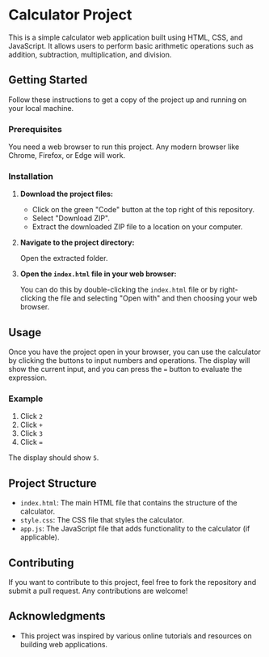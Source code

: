 # Calculator Project

This is a simple calculator web application built using HTML, CSS, and JavaScript. It allows users to perform basic arithmetic operations such as addition, subtraction, multiplication, and division.

## Getting Started

Follow these instructions to get a copy of the project up and running on your local machine.

### Prerequisites

You need a web browser to run this project. Any modern browser like Chrome, Firefox, or Edge will work.

### Installation

1. **Download the project files:**

   - Click on the green "Code" button at the top right of this repository.
   - Select "Download ZIP".
   - Extract the downloaded ZIP file to a location on your computer.

2. **Navigate to the project directory:**

   Open the extracted folder.

3. **Open the `index.html` file in your web browser:**

   You can do this by double-clicking the `index.html` file or by right-clicking the file and selecting "Open with" and then choosing your web browser.

## Usage

Once you have the project open in your browser, you can use the calculator by clicking the buttons to input numbers and operations. The display will show the current input, and you can press the `=` button to evaluate the expression.

### Example

1. Click `2`
2. Click `+`
3. Click `3`
4. Click `=`

The display should show `5`.

## Project Structure

- `index.html`: The main HTML file that contains the structure of the calculator.
- `style.css`: The CSS file that styles the calculator.
- `app.js`: The JavaScript file that adds functionality to the calculator (if applicable).

## Contributing

If you want to contribute to this project, feel free to fork the repository and submit a pull request. Any contributions are welcome!


## Acknowledgments

- This project was inspired by various online tutorials and resources on building web applications.
